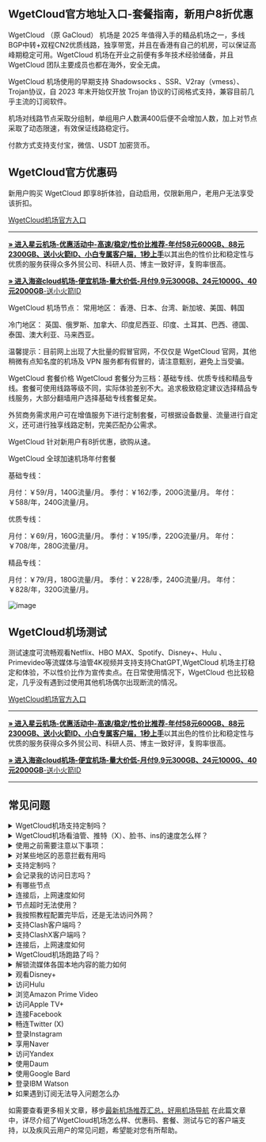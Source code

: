 
## WgetCloud官方地址入口-套餐指南，新用户8折优惠

WgetCloud （原 GaCloud） 机场是 2025 年值得入手的精品机场之一，多线BGP中转+双程CN2优质线路，独享带宽，并且在香港有自己的机房，可以保证高峰期稳定可用。WgetCloud 机场在开业之前便有多年技术经验储备，并且 WgetCloud 团队主要成员也都在海外，安全无虞。

WgetCloud 机场使用的早期支持 Shadowsocks 、SSR、V2ray（vmess）、Trojan协议，自 2023 年末开始仅开放 Trojan 协议的订阅格式支持，兼容目前几乎主流的订阅软件。

机场对线路节点采取分组制，单组用户人数满400后便不会增加人数，加上对节点采取了动态限速，有效保证线路稳定行。


付款方式支持支付宝，微信、USDT 加密货币。

## WgetCloud官方优惠码
新用户购买 WgetCloud 即享8折体验，自动启用，仅限新用户，老用户无法享受该折扣。

[WgetCloud机场官方入口](https://invite.wgetcloud.ltd/auth/register?code=ANbbJK)
* * *

[**» 进入星云机场-优惠活动中-高速/稳定/性价比推荐-年付58元600GB、88元2300GB、送小火箭ID、小白专属客户端，1秒上手**](https://aa.silos.top/lepl/sxdxZeA8VV)以其出色的性价比和稳定性与优质的服务获得众多外贸公司、科研人员、博主一致好评，复购率很高。

[**» 进入海盗cloud机场-便宜机场-量大价低-月付9.9元300GB、24元1000G、40元2000GB**-送小火箭ID](https://bb.silos.top/cheap/ew8KhPafvG)

WgetCloud 机场节点：
常用地区：
香港、日本、台湾、新加坡、美国、韩国

冷门地区：
英国、俄罗斯、加拿大、印度尼西亚、印度、土耳其、巴西、德国、泰国、澳大利亚、马来西亚。

温馨提示：目前网上出现了大批量的假冒官网，不仅仅是 WgetCloud 官网，其他稍微有点知名度的机场及 VPN 服务都有假冒的，请注意甄别，避免上当受骗。

WgetCloud 套餐价格
WgetCloud 套餐分为三档：基础专线、优质专线和精品专线。套餐可使用线路等级不同，实际体验差别不大。追求极致稳定建议选择精品专线服务，大部分翻墙用户选择基础专线套餐足矣。

外贸商务需求用户可在增值服务下进行定制套餐，可根据设备数量、流量进行自定义，还可进行独享线路定制，完美匹配办公需求。

WgetCloud 针对新用户有8折优惠，欲购从速。

WgetCloud 全球加速机场年付套餐

基础专线：

月付：￥59/月，140G流量/月。
季付：￥162/季，200G流量/月。
年付：￥588/年，240G流量/月。

优质专线：

月付：￥69/月，160G流量/月。
季付：￥195/季，220G流量/月。
年付：￥708/年，280G流量/月。

精品专线：

月付：￥79/月，180G流量/月。
季付：￥228/季，240G流量/月。
年付：￥828/年，320G流量/月。


![image](https://github.com/user-attachments/assets/7dc19a26-db2c-421e-9a3e-ace06ebcc60c)




## WgetCloud机场测试

测试速度可流畅观看Netflix、HBO MAX、Spotify、Disney+、Hulu 、Primevideo等流媒体与油管4K视频并支持支持ChatGPT,WgetCloud 机场主打稳定和体验，不以性价比作为宣传卖点。在日常使用情况下，WgetCloud 也比较稳定，几乎没有遇到过使用其他机场偶尔出现断流的情况。



[WgetCloud机场官方入口](https://invite.wgetcloud.ltd/auth/register?code=mVGoGI)
* * *

[**» 进入星云机场-优惠活动中-高速/稳定/性价比推荐-年付58元600GB、88元2300GB、送小火箭ID、小白专属客户端，1秒上手**](https://aa.silos.top/lepl/sxdxZeA8VV)以其出色的性价比和稳定性与优质的服务获得众多外贸公司、科研人员、博主一致好评，复购率很高。

[**» 进入海盗cloud机场-便宜机场-量大价低-月付9.9元300GB、24元1000G、40元2000GB**-送小火箭ID](https://bb.silos.top/cheap/ew8KhPafvG)

* * *

## 常见问题

<section><details><summary>WgetCloud机场支持定制吗？</summary>WgetCloud机场支持套餐定制，可选定制套餐及企业套餐，请咨询客服使用定制功能。

</details></section><section><details><summary>WgetCloud机场看油管、推特（X）、脸书、ins的速度怎么样？</summary>开启WgetCloud机场的订阅链接后，可以快速访问油管、推特（X）、脸书、ins等外网门户。

</details></section><section><details><summary>使用之前需要注意以下事项：</summary>关闭其他代理服务：在使用WgetCloud之前，必须完全关闭所有其他正在运行的代理服务，以避免冲突和干扰；

移除代理插件：检查并移除浏览器中的任何代理插件，例如谷歌访问助手等，以确保WgetCloud能够顺利工作；

重启电脑：建议在进行以上操作后重启电脑，以确保所有更改生效，并为WgetCloud提供一个干净的运行环境。

</details></section><section><details><summary>对某些地区的恶意拦截有用吗</summary>WgetCloud的订阅链接会快速绕行全球各大节点，达到突破封锁的目的。

</details></section><section><details><summary>支持定制吗？</summary>请咨询WgetCloud的客服使用定制功能。如果你的订单较大，通常下都会支持套餐定制。

</details></section><section><details><summary>会记录我的访问日志吗？</summary>WgetCloud机场不记录用户的访问日志。

</details></section><section><details><summary>有哪些节点</summary>WgetCloud的节点资源覆盖亚洲、欧洲、美洲与大洋洲主要核心网络

</details></section><section><details><summary>连接后，上网速度如何</summary>WgetCloud购入全球频宽线路，借由这些高优先级少拥塞的线路，您可加速传送数据，大大提高上网速度。

</details></section><section><details><summary>节点超时无法使用？</summary>一般出现无法使用的情况多为本地的网络出现了状况。请先检查本地网络环境，确定无误后，尝试更新订阅链接。我们建议用户在WgetCloud机场客户端中设置订阅链接定时更新。

</details></section><section><details><summary>我按照教程配置完毕后，还是无法访问外网？</summary>1、请先同步你的系统时间。

2、检查你的游览器是否有代理插件，如果有的话请卸载。

3、然后将软件调成直连模式。

4、重启你的设备，在进行尝试。

</details></section><section><details><summary>支持Clash客户端吗？</summary>请查看上方WgetCloud机场客户端支持版块；Clash作为通用客户端，其使用方法为：复制WgetCloud的订阅链接，点击导入，选择满意的节点即可访问外网，详情请查看Clash使用教程

</details></section><section><details><summary>支持ClashX客户端吗？</summary>请查看上方WgetCloud机场客户端支持版块；ClashX作为通用客户端，其使用方法为：复制WgetCloud的订阅链接，点击导入，选择满意的节点即可访问外网，详情请查看ClashX使用教程

</details></section><section><details><summary>连接后，上网速度如何</summary>WgetCloud购入全球各地频宽线路，借由这些高优先级少拥塞的线路，您可加速传送数据，大大提高上网速度。

</details></section><section><details><summary>WgetCloud机场跑路了吗？</summary>WgetCloud机场目前没有跑路。当发现节点无法使用时，机场跑路可能会成为很多人的首选考虑。这通常是因为防火墙污染了订阅链接，因此需要替换为新的订阅链接即可。

</details></section><section><details><summary>解锁流媒体各国本地内容的能力如何</summary>很多精彩本地内容不对境外访客开放，WgetCloud借由遍布主要市场的中转节点，为您解锁世界各地本地音乐电影点播、电视直播服务。

</details></section><section><details><summary>观看Disney+</summary>通过WgetCloud机场，你可以观看Disney+上的内容，前往Disney+官网，即可欣赏迪士尼、皮克斯、漫威、星球大战和国家地理的精彩节目。

</details></section><section><details><summary>访问Hulu</summary>你可以轻松访问Hulu，只需复制WgetCloud的订阅链接，前往Hulu官网，即可观看最新电视剧、电影、原创内容和直播电视服务。

</details></section><section><details><summary>浏览Amazon Prime Video</summary>WgetCloud让你轻松浏览Amazon Prime Video，前往Prime Video官网，即可享受丰富的电影、电视剧、纪录片及原创节目。

</details></section><section><details><summary>访问Apple TV+</summary>通过WgetCloud机场，你可以访问Apple TV+，前往Apple TV+官网，即可观看原创电视剧、电影和纪录片。

</details></section><section><details><summary>连接Facebook</summary>使用WgetCloud，你可以连接Facebook，前往Facebook官网，即可创建个人资料、分享照片、发送消息和加入群组。

</details></section><section><details><summary>畅连Twitter (X)</summary>WgetCloud机场让你轻松畅连Twitter (X)，前往Twitter官网，即可发布280字符的短消息（推文）进行即时信息分享和交流。

</details></section><section><details><summary>登录Instagram</summary>通过WgetCloud，你可以登录Instagram，前往Instagram官网，即可发布带有滤镜的图片和短视频。

</details></section><section><details><summary>享用Naver</summary>使用WgetCloud机场，你可以享用Naver，前往Naver官网，即可享受新闻、博客、百科、地图、邮件等服务。

</details></section><section><details><summary>访问Yandex</summary>通过WgetCloud，你可以访问Yandex，前往Yandex官网，即可获取新闻、地图、邮箱等服务。

</details></section><section><details><summary>使用Daum</summary>使用WgetCloud机场，你可以使用Daum，前往Daum官网，即可获取新闻、博客、邮箱、地图等多种服务。

</details></section><section><details><summary>使用Google Bard</summary>使用WgetCloud机场，您可以使用Google Bard，这是一款集成于Google产品中的强大语言模型。通过它，您可以体验智能对话、文本生成和理解功能，轻松处理各种语言任务。

</details></section><section><details><summary>登录IBM Watson</summary>通过WgetCloud机场，您可以轻松登录IBM Watson，这是一款全面的人工智能平台。它提供自然语言处理、机器学习和数据分析等服务，广泛应用于医疗、金融等领域。

</details></section><section><details><summary>如果遇到订阅无法导入问题怎么办</summary>如果出现订阅导入错误，1，请确保您的客户端是否支持WgetCloud机场？详情进入上方客户端版块查看；2，请尝试挂个其他梯子的全局进行下拉订阅；3，在浏览器中打开订阅地址并另存为yaml格式的后缀文件，进行本地导入客户端进行使用！

</details></section>

如需要查看更多相关文章，移步[最新机场推荐汇总，好用机场导航](https://github.com/jichangdaohangzhan/jichanghuizong)
在此篇文章中，详尽介绍了WgetCloud机场怎么样、优惠码、套餐、测试与它的客户端支持，以及疾风云用户的常见问题，希望能对您有所帮助。







